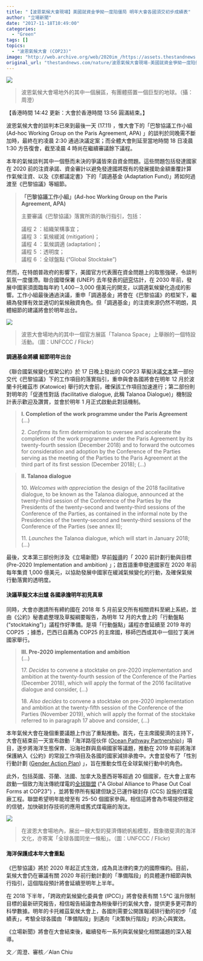 ```yaml
---
title: "【波恩氣候大會現場】美國就資金爭拗一度陷僵局 明年大會各國須交初步成績表"
author: "立場新聞"
date: "2017-11-18T10:49:00"
categories:
  - "Green"
tags: []
topics:
  - "波恩氣候大會 (COP23)"
image: "http://web.archive.org/web/2020im_/https://assets.thestandnews.com/media/photos/earth_sdCGg.jpg"
original_url: "thestandnews.com/nature/波恩氣候大會現場-美國就資金爭拗一度陷僵局-明年大會各國須交初步成績表"
---
```

![](http://web.archive.org/web/2020im_/https://assets.thestandnews.com/media/photos/earth_sdCGg.jpg)

> 波恩氣候大會場地外的其中一個展區，有團體搭置一個巨型的地球。（攝：周澄）

【香港時間 14:42 更新：大會於香港時間 13:56 圓滿結束。】

波恩氣候大會的談判本已來到最後一天 (17.11) ，惟大會下的「巴黎協議工作小組 (Ad-hoc Working Group on the Paris Agreement, APA) 」的談判於同晚需不斷加時，最終在約凌晨 2:30 通過決議定案；而全體大會則延至當地時間 18 日凌晨 1:30 方告復會，截至凌晨 4 時尚在繼續審議餘下議程。

本年的氣候談判其中一個懸而未決的爭議皆來自資金問題。這些問題包括發達國家在 2020 前的注資承諾、資金審計以避免發達國將既有的發展援助金額重覆計算作氣候注資、以及《京都議定書》下的「調適基金 (Adaptation Fund)」將如何過渡至《巴黎協議》等細節。

> **「巴黎協議工作小組」(Ad-hoc Working Group on the Paris Agreement, APA)** 
> 
> 主要審議《巴黎協議》落實所須的執行指引，包括：
> 
> 議程 2 ：組織架構事宜；  
> 議程 3 ：氣候緩減 (mitigation)；  
> 議程 4 ：氣候調適 (adaptation)；  
> 議程 5 ：透明度；  
> 議程 6 ：全球盤點 (“Global Stocktake”)

然而，在特朗普政府的影響下，美國官方代表團在資金問題上的取態強硬，令談判氣氛一度僵滯。聯合國環保署 (UNEP) 去年發表的[研究](http://web.archive.org/web/20210708040506/http://web.unep.org/adaptationgapreport/sites/unep.org.adaptationgapreport/files/documents/Press-Release_AdaptationGap2016.pdf)估計，在 2030 年前，發展中國家須面臨每年約 1,400－3,000 億美元的開支，以調適氣候變化造成的影響。工作小組最後通過決議，重申「調適基金」將會在《巴黎協議》的框架下，繼續為發揮有效並適切的氣候融資角色。但「調適基金」的注資來源仍然不明朗，具體細節的建議將會於明年出台。

![](http://web.archive.org/web/2020im_/https://assets.thestandnews.com/media/photos/37596381535_d4da396aef_z_FCQUF.jpg)
> 波恩大會場地內的其中一個官方展區「Talanoa Space」上舉辦的一個特設活動。（圖：UNFCCC / Flickr）

#### **調適基金將續 細節明年出台**

《聯合國氣候變化框架公約》於 17 日晚上發出的 COP23 草擬決議[文本](http://web.archive.org/web/20210708040506/http://unfccc.int/files/bodies/cop/application/pdf/draft_decision_1cp23_for_posting_17nov2017_22.30.pdf)第一部份交代《巴黎協議》下的工作項目的落實指引，重申與會各國將會在明年 12 月於波蘭卡托維茲市 (Katowice) 舉行的大會前，確保該工作項目加速進行；第二部份則對明年的「促進性對話 (facilitative dialogue, 此稱 Talanoa Dialogue)」機制設計表示歡迎及讚賞，並會於明年 1 月正式啟動此對話機制。

> **I. Completion of the work programme under the Paris Agreement**  
> (...)
> 
> 2\. _Confirms_ its firm determination to oversee and accelerate the completion of the work programme under the Paris Agreement by its twenty-fourth session (December 2018) and to forward the outcomes for consideration and adoption by the Conference of the Parties serving as the meeting of the Parties to the Paris Agreement at the third part of its first session (December 2018); (...)

> **II. Talanoa dialogue**
> 
> 10\. _Welcomes with appreciation_ the design of the 2018 facilitative dialogue, to be known as the Talanoa dialogue, announced at the twenty-third session of the Conference of the Parties by the Presidents of the twenty-second and twenty-third sessions of the Conference of the Parties, as contained in the informal note by the Presidencies of the twenty-second and twenty-third sessions of the Conference of the Parties (see annex II);
> 
> 11\. _Launches_ the Talanoa dialogue, which will start in January 2018; (...)

最後，文本第三部份則涉及《立場新聞》早前[報導](../../nature/%E6%B3%A2%E6%81%A9%E6%B0%A3%E5%80%99%E5%A4%A7%E6%9C%83-%E5%90%84%E5%9C%8B%E5%9C%98%E7%B5%90%E7%A0%B4%E5%B1%80%E9%81%94%E5%85%B1%E8%AD%98-2020-%E5%89%8D%E8%A8%88%E5%8A%83-%E8%8D%89%E6%93%AC%E6%96%87%E6%9C%AC%E5%87%BA%E7%88%90/)的「 2020 前計劃行動與目標 (Pre-2020 Implementation and ambition) 」；啟首語重申發達國家在 2020 年前每年集資 1,000 億美元，以協助發展中國家在緩減氣候變化的行動，及確保氣候行動落實的透明度。

#### **決議草擬文本出爐 各國承擔明年初見真章**

同時，大會亦邀請所有締約國在 2018 年 5 月前呈交所有相關資料至網上系統，並由《公約》秘書處整理及草擬綱要報告，為明年 12 月的大會上的「行動盤點 (“stocktaking”)」議程作好準備。是項「行動盤點」議程亦會延續至 2019 年的 COP25 ；據悉，巴西已自薦為 COP25 的主席國，移師巴西或其中一個拉丁美洲國家舉行。

> **III. Pre-2020 implementation and ambition**  
> (...)
> 
> 17\. _Decides_ to convene a stocktake on pre-2020 implementation and ambition at the twenty-fourth session of the Conference of the Parties (December 2018), which will apply the format of the 2016 facilitative dialogue and consider, (...)
> 
> 18\. _Also decides_ to convene a stocktake on pre-2020 implementation and ambition at the twenty-fifth session of the Conference of the Parties (November 2019), which will apply the format of the stocktake referred to in paragraph 17 above and consider, (...)

本年氣候大會在幾個重要議題上作出了重點推動。首先，在主席國斐濟的主持下，大會在結束前一天宣布啟動「海洋路徑伙伴 ([Ocean Pathway Partnership](http://web.archive.org/web/20210708040506/https://cop23.com.fj/events/launching-ocean-pathway-partnership/))」項目，逐步將海洋生態保育、沿海社群與島嶼國家等議題，推動在 2019 年前將海洋保護納入《公約》的常設工作項目及各國的國家減排承擔中。大會並發布了「性別行動計劃 ([Gender Action Plan](http://web.archive.org/web/20210708040506/https://cop23.com.fj/cop23-presidency-announces-first-gender-action-plan-highlights-role-women-climate-action/)) 」，旨在推動女性在全球氣候行動中的角色。

此外，包括英國、芬蘭、法國、加拿大及墨西哥等超過 20 個國家，在大會上宣布啟動一個致力淘汰傳統煤電的[全球聯盟](http://web.archive.org/web/20210708040506/https://www.nrdc.org/experts/han-chen/global-alliance-phase-out-coal-forms-cop23) ("A Global Alliance to Phase Out Coal Forms at COP23") ，並將暫停所有擬建但缺乏已運作碳封存 (CCS) 設施的煤電廠工程。聯盟希望明年能增至有 25-50 個國家參與。相信這將會為市場提供穩定的信號，加快碳封存技術的應用或舊式煤電廠的淘汰。

![](http://web.archive.org/web/2020im_/https://assets.thestandnews.com/media/photos/38239850652_b7714cb37b_z_sjXZO.jpg)
> 在波恩大會場地內，展出一艘大型的斐濟傳統帆船模型，既象徵斐濟的海洋文化，亦寄寓「全球各國同坐一條船」。（圖：UNFCCC / Flickr)

#### **海洋保護成本年大會重點**

《巴黎協議》將於 2020 年起正式生效，成為具法律約束力的國際條約。目前，氣候大會仍在審議有關 2020 年前行動計劃的「準備階段」的具體運作細節與執行指引，這個階段預計將會延續至明年上半年。

在 2018 下半年，「跨政府氣候變化委員會 (IPCC)」將會發表有關 1.5°C 溫升限制目標的最新研究報告，相信報告結論會為稍後舉行的氣候大會，提供更多更可靠的科學數據。明年的卡托維茲氣候大會上，各國則需要公開匯報減排行動的初步「成績表」，考驗全球各國由「準備階段」到邁向「決策執行階段」的決心與實效。

《立場新聞》將會在大會結束後，繼續發布一系列與氣候變化相關議題的深入報導。

文／周澄、審核／Alan Chiu